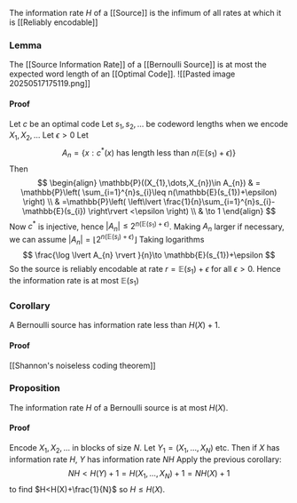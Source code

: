 The information rate $H$ of a [[Source]] is the infimum of all rates at which it is [[Reliably encodable]]
### Lemma
The [[Source Information Rate]] of a [[Bernoulli Source]] is at most the expected word length of an [[Optimal Code]].
![[Pasted image 20250517175119.png]]
#### Proof
Let $c$ be an optimal code
Let $s_{1},s_{2},\dots$ be codeword lengths when we encode $X_{1},X_{2},\dots$
Let $\epsilon>0$
Let 
$$
A_{n}=\{ x : c^{*}(x) \text{ has length less than }n(\mathbb{E}(s_{1})+\epsilon) \}
$$
Then
$$
\begin{align}
\mathbb{P}((X_{1},\dots,X_{n})\in A_{n})  &  = \mathbb{P}\left( \sum_{i=1}^{n}s_{i}\leq n(\mathbb{E}(s_{1})+\epsilon) \right) \\
 & =\mathbb{P}\left( \left\lvert  \frac{1}{n}\sum_{i=1}^{n}s_{i}-\mathbb{E}(s_{i})  \right\rvert <\epsilon \right) \\
 & \to 1 
\end{align}
$$
Now $c^{*}$ is injective, hence $\lvert A_{n} \rvert\leq 2^{n(\mathbb{E}(s_{1})+\epsilon)}$. 
Making $A_{n}$ larger if necessary, we can assume $\lvert A_{n} \rvert=\lfloor 2^{n(\mathbb{E}(s_{i})+\epsilon)} \rfloor$
Taking logarithms 
$$
\frac{\log \lvert A_{n} \rvert }{n}\to \mathbb{E}(s_{1})+\epsilon
$$
So the source is reliably encodable at rate $r=\mathbb{E}(s_{1})+\epsilon$ for all $\epsilon>0$. Hence the information rate is at most $\mathbb{E}(s_{1})$
### Corollary
A Bernoulli source has information rate less than $H(X)+1$.
#### Proof
[[Shannon's noiseless coding theorem]]
### Proposition
The information rate $H$ of a Bernoulli source is at most $H(X)$. 
#### Proof
Encode $X_{1},X_{2},\dots$ in blocks of size $N$. Let $Y_{1}=(X_{1},\dots,X_{N})$ etc. 
Then if $X$ has information rate $H$, $Y$ has information rate $NH$
Apply the previous corollary:
$$
NH<H(Y)+1=H(X_{1},\dots,X_{N})+1=NH(X)+1
$$
to find $H<H(X)+\frac{1}{N}$ so $H\leq H(X)$.